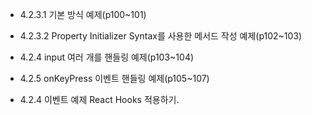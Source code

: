 * 4.2.3.1 기본 방식 예제(p100~101)
* 4.2.3.2 Property Initializer Syntax를 사용한 메서드 작성 예제(p102~103)
* 4.2.4 input 여러 개를 핸들링 예제(p103~104)
* 4.2.5 onKeyPress 이벤트 핸들링 예제(p105~107)

* 4.2.4 이벤트 예제 React Hooks 적용하기. 